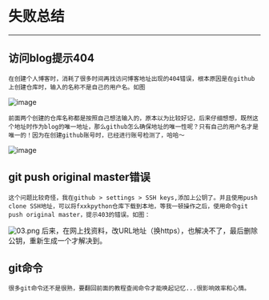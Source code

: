 # 失败总结
---

## 访问blog提示404
    在创建个人博客时，消耗了很多时间再找访问博客地址出现的404错误，根本原因是在github上创建仓库时，输入的名称不是自己的用户名。如图
![image](https://github.com/marszhang03/fxxkpython/blob/master/vip/cheung/img/01.png)
    
    前面两个创建的仓库名称都是按照自己想法输入的，原本以为比较好记，后来仔细想想，既然这个地址时作为blog的唯一地址，那么github怎么确保地址的唯一性呢？只有自己的用户名才是唯一的！因为在创建github账号时，已经进行账号检测了，哈哈～
![image](https://github.com/marszhang03/fxxkpython/blob/master/vip/cheung/img/02.png)
    
## git push original master错误

    这个问题比较奇怪，我在github > settings > SSH keys,添加上公钥了。并且使用push clone SSH地址，可以将fxxkpython仓库下载到本地，等我一顿操作之后，使用命令git push original master，提示403的错误。如图：
![03.png](https://github.com/marszhang03/fxxkpython/blob/master/vip/cheung/img/03.png)
    后来，在网上找资料，改URL地址（换https），也解决不了，最后删除公钥，重新生成一个才解决到。
    
## git命令

    很多git命令还不是很熟，要翻回前面的教程查阅命令才能唤起记忆...很影响效率和心情。


